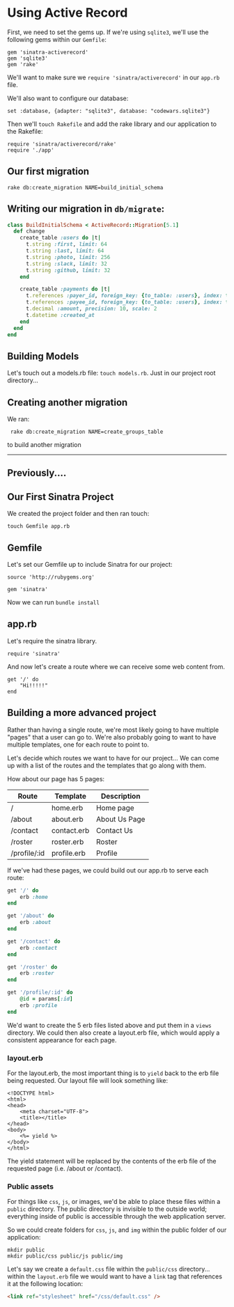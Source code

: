 # Using Active Record

First, we need to set the gems up.  If we're using `sqlite3`, we'll use the following gems within our `Gemfile`:

```
gem 'sinatra-activerecord'
gem 'sqlite3'
gem 'rake'
```

We'll want to make sure we `require 'sinatra/activerecord'` in our `app.rb` file.

We'll also want to configure our database:

```
set :database, {adapter: "sqlite3", database: "codewars.sqlite3"}
```

Then we'll `touch Rakefile` and add the rake library and our application to the Rakefile:

```
require 'sinatra/activerecord/rake'
require './app'
```

## Our first migration

```
rake db:create_migration NAME=build_initial_schema
```

## Writing our migration in `db/migrate`:

```ruby
class BuildInitialSchema < ActiveRecord::Migration[5.1]
  def change
    create_table :users do |t|
      t.string :first, limit: 64
      t.string :last, limit: 64
      t.string :photo, limit: 256
      t.string :slack, limit: 32
      t.string :github, limit: 32
    end

    create_table :payments do |t|
      t.references :payer_id, foreign_key: {to_table: :users}, index: true
      t.references :payee_id, foreign_key: {to_table: :users}, index: true
      t.decimal :amount, precision: 10, scale: 2
      t.datetime :created_at
    end
  end
end
```

## Building Models

Let's touch out a models.rb file: `touch models.rb`.  Just in our project root directory...




## Creating another migration

We ran:

```
 rake db:create_migration NAME=create_groups_table
```

to build another migration


---



## Previously....

## Our First Sinatra Project

We created the project folder and then ran touch:

`touch Gemfile app.rb`

## Gemfile

Let's set our Gemfile up to include Sinatra for our project:

```
source 'http://rubygems.org'

gem 'sinatra'
```

Now we can run `bundle install`


## app.rb

Let's require the sinatra library.

`require 'sinatra'`

And now let's create a route where we can receive some web content from.

```
get '/' do
	"Hi!!!!!"
end
```



## Building a more advanced project

Rather than having a single route, we're most likely going to have multiple "pages" that a user can go to.  We're also probably going to want to have multiple templates, one for each route to point to.

Let's decide which routes we want to have for our project...  We can come up with a list of the routes and the templates that go along with them.

How about our page has 5 pages:

| Route | Template | Description |
| --- | --- | --- |
| / | home.erb | Home page |
| /about | about.erb | About Us Page |
| /contact | contact.erb | Contact Us |
| /roster | roster.erb | Roster |
| /profile/:id | profile.erb | Profile |

If we've had these pages, we could build out our app.rb to serve each route:

```ruby
get '/' do
	erb :home
end

get '/about' do
	erb :about
end

get '/contact' do
	erb :contact
end

get '/roster' do
	erb :roster
end

get '/profile/:id' do
	@id = params[:id]
	erb :profile
end
```

We'd want to create the 5 erb files listed above and put them in a `views` directory.  We could then also create a layout.erb file, which would apply a consistent appearance for each page.

### layout.erb

For the layout.erb, the most important thing is to `yield` back to the erb file being requested.  Our layout file will look something like:

```
<!DOCTYPE html>
<html>
<head>
	<meta charset="UTF-8">
	<title></title>
</head>
<body>
	<%= yield %>
</body>
</html>
```

The yield statement will be replaced by the contents of the erb file of the requested page (i.e. /about or /contact).

### Public assets

For things like `css`, `js`, or images, we'd be able to place these files within a `public` directory.  The public directory is invisible to the outside world; everything inside of public is accessible through the web application server.

So we could create folders for `css`, `js`, and `img` within the public folder of our application:

```
mkdir public
mkdir public/css public/js public/img
```

Let's say we create a `default.css` file within the `public/css` directory... within the `layout.erb` file we would want to have a `link` tag that references it at the following location:

```html
<link ref="stylesheet" href="/css/default.css" />
```





